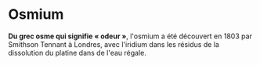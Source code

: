 # Osmium
**Du grec osme qui signifie « odeur »**, l'osmium a été découvert en 1803 par Smithson Tennant à Londres, avec l'iridium dans les résidus de la dissolution du platine dans de l'eau régale.
